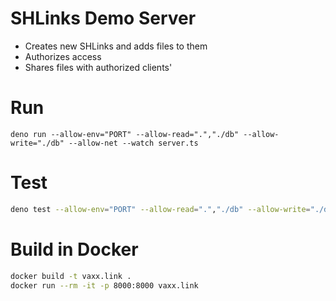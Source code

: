 # SHLinks Demo Server

* Creates new SHLinks and adds files to them
* Authorizes access
* Shares files with authorized clients'

# Run
```
deno run --allow-env="PORT" --allow-read=".","./db" --allow-write="./db" --allow-net --watch server.ts
```

# Test

```sh
deno test --allow-env="PORT" --allow-read=".","./db" --allow-write="./db" --allow-net
```

# Build in Docker

```sh
docker build -t vaxx.link .
docker run --rm -it -p 8000:8000 vaxx.link
```
